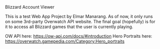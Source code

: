 Blizzard Account Viewer

This is a test Web App Project by Elmar Manarang. As of now, it only runs on some 3rd-party Overwatch API website. The final goal (hopefully) is for it to access all Blizzard games that the user is currently playing.

OW API here: https://ow-api.com/docs/#introduction
Hero Portraits here: https://overwatch.gamepedia.com/Category:Hero_portraits